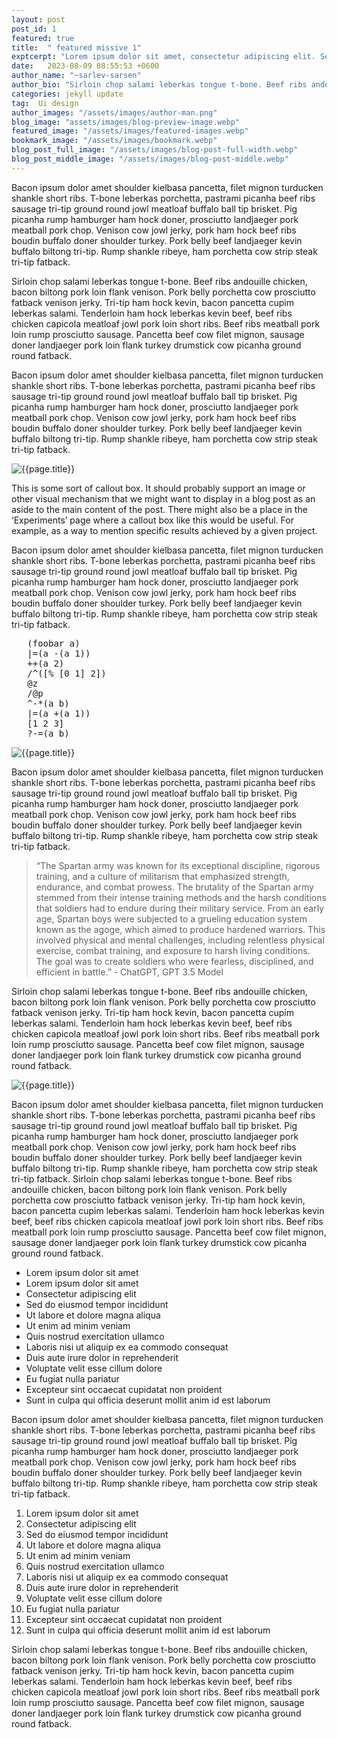 ```yaml
---
layout: post
post_id: 1
featured: true
title:  " featured missive 1"
exptcerpt: "Lorem ipsum dolor sit amet, consectetur adipiscing elit. Sed vulputate feugiat diam, vel tristique purus ultricies vitae. Praesent pretium, felis ac volutpat tincidunt, enim ante fringilla ligula, sed consequat nunc diam eget velit. Mauris ac eleifend orci hocus pocus..."
date:   2023-08-09 08:55:53 +0600
author_name: "~sarlev-sarsen"
author_bio: "Sirloin chop salami leberkas tongue t-bone. Beef ribs andouille chicken, bacon biltong pork loin flank venison. Pork belly porchetta cow prosciutto fatback venison jerky. Tri-tip ham hock kevin"
categories: jekyll update
tag:  Ui design 
author_images: "/assets/images/author-man.png"
blog_image: "assets/images/blog-preview-image.webp"
featured_image: "/assets/images/featured-images.webp"
bookmark_image: "/assets/images/bookmark.webp"
blog_post_full_image: "/assets/images/blog-post-full-width.webp"
blog_post_middle_image: "/assets/images/blog-post-middle.webp"
---
```


<p>Bacon ipsum dolor amet shoulder kielbasa pancetta, filet mignon turducken shankle short ribs. T-bone leberkas porchetta, pastrami picanha beef ribs sausage tri-tip ground round jowl meatloaf buffalo ball tip brisket. Pig picanha rump hamburger ham hock doner, prosciutto landjaeger pork meatball pork chop. Venison cow jowl jerky, pork ham hock beef ribs boudin buffalo doner shoulder turkey. Pork belly beef landjaeger kevin buffalo biltong tri-tip. Rump shankle ribeye, ham porchetta cow strip steak tri-tip fatback.
</p>
<p> Sirloin chop salami leberkas tongue t-bone. Beef ribs andouille chicken, bacon biltong pork loin flank venison. Pork belly porchetta cow prosciutto fatback venison jerky. Tri-tip ham hock kevin, bacon pancetta cupim leberkas salami. Tenderloin ham hock leberkas kevin beef, beef ribs chicken capicola meatloaf jowl pork loin short ribs. Beef ribs meatball pork loin rump prosciutto sausage. Pancetta beef cow filet mignon, sausage doner landjaeger pork loin flank turkey drumstick cow picanha ground round fatback.</p>
<p>Bacon ipsum dolor amet shoulder kielbasa pancetta, filet mignon turducken shankle short ribs. T-bone leberkas porchetta, pastrami picanha beef ribs sausage tri-tip ground round jowl meatloaf buffalo ball tip brisket. Pig picanha rump hamburger ham hock doner, prosciutto landjaeger pork meatball pork chop. Venison cow jowl jerky, pork ham hock beef ribs boudin buffalo doner shoulder turkey. Pork belly beef landjaeger kevin buffalo biltong tri-tip. Rump shankle ribeye, ham porchetta cow strip steak tri-tip fatback.</p>
<div class="book-mark-box">
   <div class="grid sm:grid-cols-2 grid-cols-1 border p-6 gap-6">
      <div class="book-mark-images">
         <img class="w-full h-full object-cover" src="{{ page.bookmark_image | relative_url }}" alt="{{page.title}}">
      </div>
      <div class="book-mark-content">
         <p>This is some sort of callout box. It should probably support an image or other visual mechanism that we might want to display in a blog post as an aside to the main content of the post. There might also be a place in the ‘Experiments’ page where a callout box like this would be useful. For example, as a way to mention specific results achieved by a given project.</p>
      </div>
   </div>
</div>
<p>Bacon ipsum dolor amet shoulder kielbasa pancetta, filet mignon turducken shankle short ribs. T-bone leberkas porchetta, pastrami picanha beef ribs sausage tri-tip ground round jowl meatloaf buffalo ball tip brisket. Pig picanha rump hamburger ham hock doner, prosciutto landjaeger pork meatball pork chop. Venison cow jowl jerky, pork ham hock beef ribs boudin buffalo doner shoulder turkey. Pork belly beef landjaeger kevin buffalo biltong tri-tip. Rump shankle ribeye, ham porchetta cow strip steak tri-tip fatback.</p>
<pre data-language="javascript">
   (foobar a)
   |=(a -(a 1))
   ++(a 2)
   /^([% [0 1] 2])
   @z
   /@p
   ^-*(a b)
   |=(a +(a 1))
   [1 2 3]
   ?-=(a b)
</pre>
<div class="full-width-images kg-card kg-image-card kg-width-full">
   <img  src="{{ page.blog_post_full_image | relative_url }}" alt="{{page.title}}">
</div>
<p>Bacon ipsum dolor amet shoulder kielbasa pancetta, filet mignon turducken shankle short ribs. T-bone leberkas porchetta, pastrami picanha beef ribs sausage tri-tip ground round jowl meatloaf buffalo ball tip brisket. Pig picanha rump hamburger ham hock doner, prosciutto landjaeger pork meatball pork chop. Venison cow jowl jerky, pork ham hock beef ribs boudin buffalo doner shoulder turkey. Pork belly beef landjaeger kevin buffalo biltong tri-tip. Rump shankle ribeye, ham porchetta cow strip steak tri-tip fatback.</p>

<blockquote>
“The Spartan army was known for its exceptional discipline, rigorous training, and a culture of militarism that emphasized strength, endurance, and combat prowess. The brutality of the Spartan army stemmed from their intense training methods and the harsh conditions that soldiers had to endure during their military service. From an early age, Spartan boys were subjected to a grueling education system known as the agoge, which aimed to produce hardened warriors. This involved physical and mental challenges, including relentless physical exercise, combat training, and exposure to harsh living conditions. The goal was to create soldiers who were fearless, disciplined, and efficient in battle.” - ChatGPT, GPT 3.5 Model
</blockquote>

<p>Sirloin chop salami leberkas tongue t-bone. Beef ribs andouille chicken, bacon biltong pork loin flank venison. Pork belly porchetta cow prosciutto fatback venison jerky. Tri-tip ham hock kevin, bacon pancetta cupim leberkas salami. Tenderloin ham hock leberkas kevin beef, beef ribs chicken capicola meatloaf jowl pork loin short ribs. Beef ribs meatball pork loin rump prosciutto sausage. Pancetta beef cow filet mignon, sausage doner landjaeger pork loin flank turkey drumstick cow picanha ground round fatback.</p>
<div class="blog-post-images">
   <img class="w-full" src="{{ page.blog_post_middle_image | relative_url }}" alt="{{page.title}}">
</div>
<p>Bacon ipsum dolor amet shoulder kielbasa pancetta, filet mignon turducken shankle short ribs. T-bone leberkas porchetta, pastrami picanha beef ribs sausage tri-tip ground round jowl meatloaf buffalo ball tip brisket. Pig picanha rump hamburger ham hock doner, prosciutto landjaeger pork meatball pork chop. Venison cow jowl jerky, pork ham hock beef ribs boudin buffalo doner shoulder turkey. Pork belly beef landjaeger kevin buffalo biltong tri-tip. Rump shankle ribeye, ham porchetta cow strip steak tri-tip fatback.
   Sirloin chop salami leberkas tongue t-bone. Beef ribs andouille chicken, bacon biltong pork loin flank venison. Pork belly porchetta cow prosciutto fatback venison jerky. Tri-tip ham hock kevin, bacon pancetta cupim leberkas salami. Tenderloin ham hock leberkas kevin beef, beef ribs chicken capicola meatloaf jowl pork loin short ribs. Beef ribs meatball pork loin rump prosciutto sausage. Pancetta beef cow filet mignon, sausage doner landjaeger pork loin flank turkey drumstick cow picanha ground round fatback.
</p>
<ul>
   <li>Lorem ipsum dolor sit amet
   </li>
   <li>Lorem ipsum dolor sit amet</li>
   <li>Consectetur adipiscing elit</li>
   <li>Sed do eiusmod tempor incididunt</li>
   <li>Ut labore et dolore magna aliqua</li>
   <li>
      Ut enim ad minim veniam
   </li>
   <li>Quis nostrud exercitation ullamco</li>
   <li>
      Laboris nisi ut aliquip ex ea commodo consequat
   </li>
   <li>Duis aute irure dolor in reprehenderit</li>
   <li>
      Voluptate velit esse cillum dolore
   </li>
   <li>Eu fugiat nulla pariatur</li>
   <li>Excepteur sint occaecat cupidatat non proident</li>
   <li>
      Sunt in culpa qui officia deserunt mollit anim id est laborum
   </li>
</ul>
<p>Bacon ipsum dolor amet shoulder kielbasa pancetta, filet mignon turducken shankle short ribs. T-bone leberkas porchetta, pastrami picanha beef ribs sausage tri-tip ground round jowl meatloaf buffalo ball tip brisket. Pig picanha rump hamburger ham hock doner, prosciutto landjaeger pork meatball pork chop. Venison cow jowl jerky, pork ham hock beef ribs boudin buffalo doner shoulder turkey. Pork belly beef landjaeger kevin buffalo biltong tri-tip. Rump shankle ribeye, ham porchetta cow strip steak tri-tip fatback.</p>
<ol>
   <li>   Lorem ipsum dolor sit amet</li>
   <li>Consectetur adipiscing elit</li>
   <li>Sed do eiusmod tempor incididunt</li>
   <li>Ut labore et dolore magna aliqua</li>
   <li>Ut enim ad minim veniam</li>
   <li>Quis nostrud exercitation ullamco</li>
   <li>Laboris nisi ut aliquip ex ea commodo consequat</li>
   <li>Duis aute irure dolor in reprehenderit</li>
   <li>Voluptate velit esse cillum dolore</li>
   <li>Eu fugiat nulla pariatur</li>
   <li>Excepteur sint occaecat cupidatat non proident</li>
   <li>Sunt in culpa qui officia deserunt mollit anim id est laborum</li>
</ol>
<p>Sirloin chop salami leberkas tongue t-bone. Beef ribs andouille chicken, bacon biltong pork loin flank venison. Pork belly porchetta cow prosciutto fatback venison jerky. Tri-tip ham hock kevin, bacon pancetta cupim leberkas salami. Tenderloin ham hock leberkas kevin beef, beef ribs chicken capicola meatloaf jowl pork loin short ribs. Beef ribs meatball pork loin rump prosciutto sausage. Pancetta beef cow filet mignon, sausage doner landjaeger pork loin flank turkey drumstick cow picanha ground round fatback.</p>
